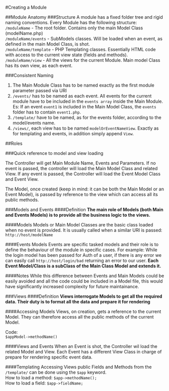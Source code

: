 #Creating a Module

##Module Anatomy
###Structure
A module has a fixed folder tree and rigid naming conventions. Every Module has the following structure:  
`/moduleName` - The root folder. Contains only the main Model Class (modelName.php)  
`/moduleName/events` - SubModels classes. Will be loaded when an event, as defined in the main Model Class, is shot.  
`/moduleName/template` - PHP Templating classes. Essentially HTML code with access to the current view state (fields and methods).  
`/moduleName/view` - All the views for the current Module. Main model Class has its own view, as each event.  

###Consistent Naming  
1. The Main Module Class has to be named exactly as the first module parameter passed via URI  
2. `/events/` has to be named as each event. All events for the current module have to be included in the `events array` inside the Main Module. Es: If an event `event1` is included in the Main Model Class, the `events` folder has to contain `event1.php`.  
3. `/template/` have to be named, as for the events folder, according to the model/events name.
4. `/views/`, each view has to be named `modelOrEventNameView`. Exactly as for templating and events, in addition simply append `View`.

##Roles

###Quick reference to model and view loading

The Controller will get Main Module Name, Events and Parameters. If no event is passed, the controller will load the Main Model Class and related View. If any event is passed, the Controller will load the Event Model Class and Event View.

The Model, once created (keep in mind: it can be both the Main Model or an Event Model), is passed by reference to the view which can access all its public methods.

###Models and Events
####Definition
**The main role of Models (both Main and Events Models) is to provide all the business logic to the views.**

####Models
Models or Main Model Classes are the basic class loaded when no event is provided. It is usually called when a similar URI is passed:  
`http://host/modelName`  

####Events
Models Events are specific tasked models and their role is to define the behaviour of the module in specific cases. For example: While the login model has been passed for Auth of a user, if there is any error we can easily call `http://host/login/bad` returning an error to our user. **Each Event Model/Class is a subClass of the Main Class Model and extends it.**

####Notes
While this difference between Events and Main Models could be easily avoided and all the code could be included in a Model file, this would have significantly increased complexity for future maintainance.  

###Views
####Definition
**Views interrogate Models to get all the required data. Their duty is to format all the data and prepare it for rendering**

####Accessing Models
Views, on creation, gets a reference to the current Model. They can therefore access all the public methods of the current Model.

Code:  
`$appModel->methodName()`  

####Views and Events
When an Event is shot, the Controller wil load the related Model and View. Each Event has a different View Class in charge of prepare for rendering specific event data.

####Templating
Accessing Views public Fields and Methods from the `/template/` can be done using the `$app` keyword.  
How to load a method: `$app->methodName();`  
How to load a field: `$app->fieldName;` 
